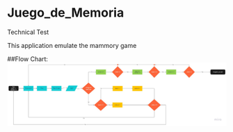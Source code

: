 # Juego_de_Memoria
Technical Test

This application emulate the mammory game 

##Flow Chart:
![FlowChart](https://github.com/Illeskz/Juego_de_Memoria/blob/main/Flowchart.jpg)
